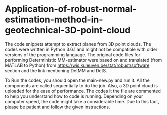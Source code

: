 # Application-of-robust-normal-estimation-method-in-geotechnical-3D-point-cloud
The code snippets attempt to extract planes from 3D point clouds. The codes were written in Python 3.6.1 and might not be compatible with older versions of the programming language.
The original code files for performing Deterministic MM-estimator were based on and translated (from MATLAB to Python) from https://wis.kuleuven.be/stat/robust/software section and the link mentioning DetMM and DetS.


To Run the codes, you should open the main-new.py and run it. All the components are called sequentially to do the job. Also, a 3D point cloud is uploaded for the ease of performance.
The codes it the file are commented to help you understand how to code is running. Depending on your computer speed, the code might take a considerable time. Due to this fact, please be patient and follow the given instructions.
